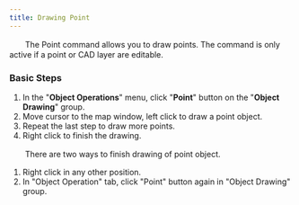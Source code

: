 ```yaml
---
title: Drawing Point
---
```



　　The Point command allows you to draw points. The command is only active if a point or CAD layer are editable.

### Basic Steps

1.  In the "**Object Operations**" menu, click "**Point**" button on the "**Object Drawing**" group.
2.  Move cursor to the map window, left click to draw a point object.  
3.  Repeat the last step to draw more points.
4.  Right click to finish the drawing.


　　There are two ways to finish drawing of point object.

1.  Right click in any other position.
2.  In "Object Operation" tab, click "Point" button again in "Object Drawing" group.


